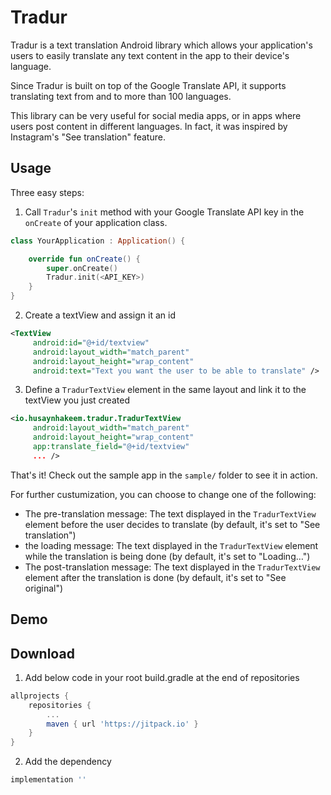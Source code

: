 # Tradur

Tradur is a text translation Android library which allows your application's users to easily translate any text content in the app to their device's language.

Since Tradur is built on top of the Google Translate API, it supports translating text from and to more than 100 languages.

This library can be very useful for social media apps, or in apps where users post content in different languages. In fact, it was inspired by Instagram's "See translation" feature.


## Usage

Three easy steps:

1. Call `Tradur`'s `init` method with your Google Translate API key in the `onCreate` of your application class.
```kotlin
class YourApplication : Application() {

    override fun onCreate() {
        super.onCreate()
        Tradur.init(<API_KEY>)
    }
}
```

2. Create a textView and assign it an id

```xml
<TextView
     android:id="@+id/textview"
     android:layout_width="match_parent"
     android:layout_height="wrap_content"
     android:text="Text you want the user to be able to translate" />
```

3. Define a `TradurTextView` element in the same layout and link it to the textView you just created

```xml
<io.husaynhakeem.tradur.TradurTextView
     android:layout_width="match_parent"
     android:layout_height="wrap_content"
     app:translate_field="@+id/textview"
     ... />
```

That's it! Check out the sample app in the `sample/` folder to see it in action.

For further custumization, you can choose to change one of the following:

- The pre-translation message: The text displayed in the `TradurTextView` element before the user decides to translate (by default, it's set to "See translation")
- the loading message: The text displayed in the `TradurTextView` element while the translation is being done (by default, it's set to "Loading…")
- The post-translation message: The text displayed in the `TradurTextView` element after the translation is done (by default, it's set to "See original")


## Demo



## Download
1. Add below code in your root build.gradle at the end of repositories
```groovy
allprojects {
    repositories {
        ...
        maven { url 'https://jitpack.io' }
    }
}
```
2. Add the dependency
```groovy
implementation ''
```
